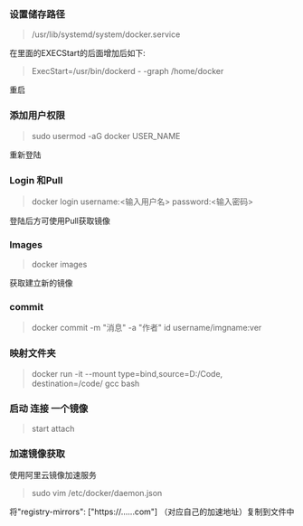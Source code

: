 ### 设置储存路径
> /usr/lib/systemd/system/docker.service

在里面的EXECStart的后面增加后如下:

> ExecStart=/usr/bin/dockerd - -graph /home/docker

重启

### 添加用户权限
> sudo usermod -aG docker USER_NAME

重新登陆
### Login 和Pull
> docker login
> username:<输入用户名>
> password:<输入密码>

登陆后方可使用Pull获取镜像
### Images
>docker images

获取建立新的镜像 
### commit 
> docker commit -m "消息" -a "作者" id username/imgname:ver

### 映射文件夹
> docker run -it --mount type=bind,source=D:/Code, destination=/code/ gcc bash

### 启动 连接 一个镜像
> start  attach

### 加速镜像获取
使用阿里云镜像加速服务
>   sudo vim /etc/docker/daemon.json

将"registry-mirrors": ["https://......com"] （对应自己的加速地址）复制到文件中